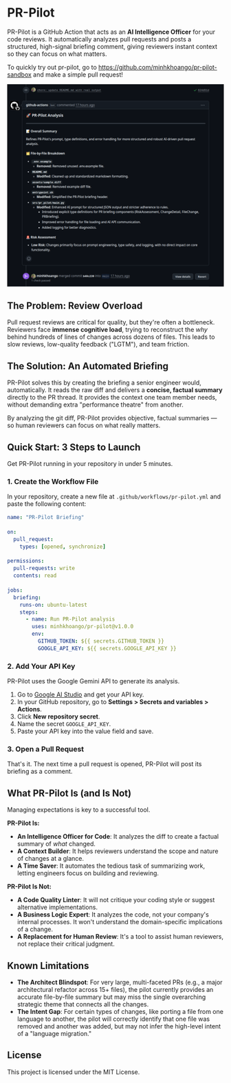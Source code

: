 # PR-Pilot

PR-Pilot is a GitHub Action that acts as an **AI Intelligence Officer** for your code reviews. It automatically analyzes pull requests and posts a structured, high-signal briefing comment, giving reviewers instant context so they can focus on what matters.

To quickly try out pr-pilot, go to https://github.com/minhkhoango/pr-pilot-sandbox and make a simple pull request!

<img src="assets/image.png" alt="PR-Pilot GitHub Action Demo" width="600">

## The Problem: Review Overload

Pull request reviews are critical for quality, but they're often a bottleneck. Reviewers face **immense cognitive load**, trying to reconstruct the *why* behind hundreds of lines of changes across dozens of files. This leads to slow reviews, low-quality feedback ("LGTM"), and team friction.

## The Solution: An Automated Briefing

PR-Pilot solves this by creating the briefing a senior engineer would, automatically. It reads the raw diff and delivers a **concise, factual summary** directly to the PR thread. It provides the context one team member needs, without demanding extra "performance theatre" from another.

By analyzing the git diff, PR-Pilot provides objective, factual summaries — so human reviewers can focus on what really matters.

## Quick Start: 3 Steps to Launch

Get PR-Pilot running in your repository in under 5 minutes.

### 1. Create the Workflow File

In your repository, create a new file at `.github/workflows/pr-pilot.yml` and paste the following content:

```yml
name: "PR-Pilot Briefing"

on:
  pull_request:
    types: [opened, synchronize]

permissions:
  pull-requests: write
  contents: read

jobs:
  briefing:
    runs-on: ubuntu-latest
    steps:
      - name: Run PR-Pilot analysis
        uses: minhkhoango/pr-pilot@v1.0.0
        env:
          GITHUB_TOKEN: ${{ secrets.GITHUB_TOKEN }}
          GOOGLE_API_KEY: ${{ secrets.GOOGLE_API_KEY }}
```

### 2. Add Your API Key

PR-Pilot uses the Google Gemini API to generate its analysis.

1.  Go to [Google AI Studio](https://aistudio.google.com/app/apikey) and get your API key.
2.  In your GitHub repository, go to **Settings > Secrets and variables > Actions**.
3.  Click **New repository secret**.
4.  Name the secret `GOOGLE_API_KEY`.
5.  Paste your API key into the value field and save.

### 3. Open a Pull Request

That's it. The next time a pull request is opened, PR-Pilot will post its briefing as a comment.

## What PR-Pilot Is (and Is Not)

Managing expectations is key to a successful tool.

**PR-Pilot Is:**

- **An Intelligence Officer for Code**: It analyzes the diff to create a factual summary of *what* changed.
- **A Context Builder**: It helps reviewers understand the scope and nature of changes at a glance.
- **A Time Saver**: It automates the tedious task of summarizing work, letting engineers focus on building and reviewing.

**PR-Pilot Is Not:**

- **A Code Quality Linter**: It will not critique your coding style or suggest alternative implementations.
- **A Business Logic Expert**: It analyzes the code, not your company's internal processes. It won't understand the domain-specific implications of a change.
- **A Replacement for Human Review**: It's a tool to assist human reviewers, not replace their critical judgment.

## Known Limitations

- **The Architect Blindspot**: For very large, multi-faceted PRs (e.g., a major architectural refactor across 15+ files), the pilot currently provides an accurate file-by-file summary but may miss the single overarching strategic theme that connects all the changes.
- **The Intent Gap**: For certain types of changes, like porting a file from one language to another, the pilot will correctly identify that one file was removed and another was added, but may not infer the high-level intent of a "language migration."

## License

This project is licensed under the MIT License.
